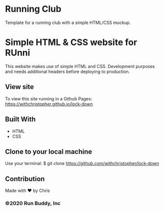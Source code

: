 # Running Club
Template for a running club with a simple HTML/CSS mockup.

# Simple HTML & CSS website for RUnni
This website makes use of simple HTML and CSS. Development purposes and needs additional headers before deploying to production.

## View site
To view this site running in a Github Pages: https://withchristopher.github.io/lock-down

## Built With
* HTML
* CSS

## Clone to your local machine
Use your terminal: $ git clone https://github.com/withchristopher/lock-down 

## Contribution
Made with ❤️ by Chris

### ©️2020 Run Buddy, Inc
